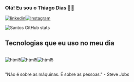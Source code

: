 ### Olá! Eu sou o Thiago Dias ✌🏿

[![linkedin](https://img.shields.io/badge/LinkedIn-0077B5?style=for-the-badge&logo=linkedin&logoColor=white)](https://www.linkedin.com/in/thiago-santos-1a6481212/)[![Instagram](https://img.shields.io/badge/Instagram-E4405F?style=for-the-badge&logo=instagram&logoColor=white)](https://www.instagram.com/hi_thzin/)

![Santos GitHub stats](https://github-readme-stats.vercel.app/api?username=ThSantoss&show_icons=true&theme=merko)

## Tecnologias que eu uso no meu dia
<div style="display: inline_block"><br/>
<img align="center" alt="html5" src="https://img.shields.io/badge/HTML5-E34F26?style=for-the-badge&logo=html5&logoColor=white"><img align="center" alt="html5" src="https://img.shields.io/badge/CSS3-1572B6?style=for-the-badge&logo=css3&logoColor=white"><img align="center" alt="html5" src="https://img.shields.io/badge/JavaScript-F7DF1E?style=for-the-badge&logo=javascript&logoColor=black">
 </div><br>
 
  "Não é sobre as máquinas. É sobre as pessoas." - Steve Jobs

